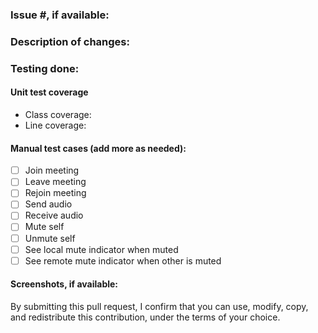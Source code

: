 ### Issue #, if available:

### Description of changes:

### Testing done:
#### Unit test coverage
* Class coverage: 
* Line coverage: 

#### Manual test cases (add more as needed):
* [ ] Join meeting
* [ ] Leave meeting
* [ ] Rejoin meeting
* [ ] Send audio
* [ ] Receive audio
* [ ] Mute self
* [ ] Unmute self
* [ ] See local mute indicator when muted
* [ ] See remote mute indicator when other is muted

#### Screenshots, if available:

By submitting this pull request, I confirm that you can use, modify, copy, and redistribute this contribution, under the terms of your choice.
